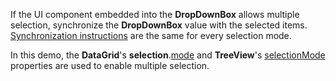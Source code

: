 If the UI component embedded into the **DropDownBox** allows multiple selection, synchronize the **DropDownBox** value with the selected items. [Synchronization instructions](/Demos/WidgetsGallery/Demo/DropDownBox/SingleSelection/Vue/Light/) are the same for every selection mode.

In this demo, the **DataGrid**'s **selection**.[mode](/Documentation/ApiReference/UI_Components/dxDataGrid/Configuration/selection/#mode) and **TreeView**'s [selectionMode](/Documentation/ApiReference/UI_Components/dxTreeView/Configuration/#selectionMode) properties are used to enable multiple selection.